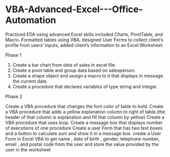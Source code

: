 # VBA-Advanced-Excel---Office-Automation
Practiced EDA using advanced Excel skills included Charts, PivotTable, and Macro. Formatted tables using VBA, designed User Forms to collect client’s profile from users’ inputs, added client’s information to an Excel Worksheet.

Phase 1

1.	Create a bar chart from data of sales in excel file.
2.	Create a pivot table and group data based on salesperson.
3.	Create a shape object and assign a macro to it that displays in message the current date.
4.	Create a procedure that declares variables of type string and integer.

Phase 2

Create a VBA procedure that changes the font color of table to bold.
Create a VBA procedure that adds a yellow explanation column to right of table.(the header of that column is explanation and fill that column by yellow)
Create a VBA procedure that uses loop.
Create a message box that displays number of executions of one procedure
Create a user Form that has two text boxes and a button to calculate sum and show it in a message box.
create a User Form in Excel VBA to get name , date of birth , gender, telephone number, email , and postal code from the user and store the value provided by the user in the worksheet

